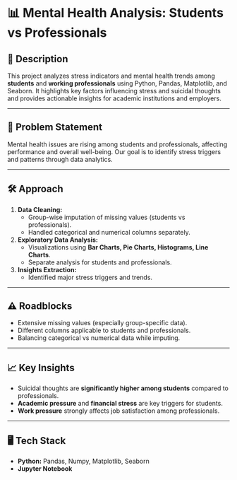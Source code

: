 # 📊 Mental Health Analysis: Students vs Professionals

## 📌 Description  
This project analyzes stress indicators and mental health trends among **students** and **working professionals** using Python, Pandas, Matplotlib, and Seaborn. It highlights key factors influencing stress and suicidal thoughts and provides actionable insights for academic institutions and employers.

---

## 🚩 Problem Statement  
Mental health issues are rising among students and professionals, affecting performance and overall well-being. Our goal is to identify stress triggers and patterns through data analytics.

---

## 🛠️ Approach  
1. **Data Cleaning:**  
   - Group-wise imputation of missing values (students vs professionals).  
   - Handled categorical and numerical columns separately.  
2. **Exploratory Data Analysis:**  
   - Visualizations using **Bar Charts, Pie Charts, Histograms, Line Charts**.  
   - Separate analysis for students and professionals.  
3. **Insights Extraction:**  
   - Identified major stress triggers and trends.  

---

## ⚠️ Roadblocks  
- Extensive missing values (especially group-specific data).  
- Different columns applicable to students and professionals.  
- Balancing categorical vs numerical data while imputing.  

---

## 📈 Key Insights  
- Suicidal thoughts are **significantly higher among students** compared to professionals.  
- **Academic pressure** and **financial stress** are key triggers for students.  
- **Work pressure** strongly affects job satisfaction among professionals.   

---

## 🖥️ Tech Stack  
- **Python:** Pandas, Numpy, Matplotlib, Seaborn  
- **Jupyter Notebook**  
